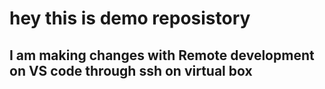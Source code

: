 # hey this is demo reposistory

## I am making changes with Remote development on VS code through ssh on virtual box